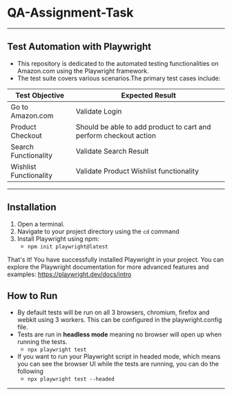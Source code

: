 # QA-Assignment-Task
---
## Test Automation with Playwright
- This repository is dedicated to the automated testing functionalities on Amazon.com using the Playwright framework. 
- The test suite covers various scenarios.The primary test cases include:

| Test Objective | Expected Result |
| ------------- | ------------- |
| Go to Amazon.com  | Validate Login  |
| Product Checkout | Should be able to add product to cart and perform checkout action  |
|Search Functionality | Validate Search Result  |
| Wishlist Functionality | Validate Product Wishlist functionality  |

---
## Installation
1. Open a terminal.
2. Navigate to your project directory using the `cd` command
3. Install Playwright using npm:
    - ```npm init playwright@latest```

That's it! You have successfully installed Playwright in your project. You can explore the Playwright documentation for more advanced features and examples: https://playwright.dev/docs/intro

## How to Run 
- By default tests will be run on all 3 browsers, chromium, firefox and webkit using 3 workers. This can be configured in the playwright.config file. 
- Tests are run in <b>headless mode</b> meaning no browser will open up when running the tests.
    - `npx playwright test`
- If you want to run your Playwright script in headed mode, which means you can see the browser UI while the tests are running, you can do the following
    - `npx playwright test --headed`
---
